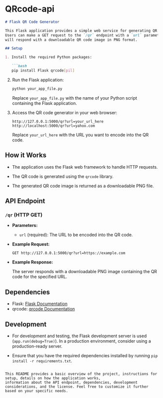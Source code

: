 
 

# QRcode-api

```markdown
# Flask QR Code Generator

This Flask application provides a simple web service for generating QR codes from URLs.
Users can make a GET request to the `/qr` endpoint with a `url` parameter, and the server
will respond with a downloadable QR code image in PNG format.

## Setup

1. Install the required Python packages:

   ```bash
   pip install Flask qrcode[pil]
   ```

2. Run the Flask application:

   ```bash
   python your_app_file.py
   ```

   Replace `your_app_file.py` with the name of your Python script containing the Flask application.

3. Access the QR code generator in your web browser:

   ```plaintext
   http://127.0.0.1:5000/qr?url=your_url_here
   http://localhost:5000/qr?url=yahoo.com
   ```

   Replace `your_url_here` with the URL you want to encode into the QR code.

## How it Works

- The application uses the Flask web framework to handle HTTP requests.

- The QR code is generated using the `qrcode` library.

- The generated QR code image is returned as a downloadable PNG file.

## API Endpoint

### `/qr` (HTTP GET)

- **Parameters:**
  - `url` (required): The URL to be encoded into the QR code.

- **Example Request:**

  ```plaintext
  GET http://127.0.0.1:5000/qr?url=https://example.com
  ```

- **Example Response:**

  The server responds with a downloadable PNG image containing the QR code for the specified URL.

## Dependencies

- Flask: [Flask Documentation](https://flask.palletsprojects.com/)
- qrcode: [qrcode Documentation](https://pypi.org/project/qrcode/)

## Development

- For development and testing, the Flask development server is used (`app.run(debug=True)`).
  In a production environment, consider using a production-ready server.

- Ensure that you have the required dependencies installed by running `pip install -r requirements.txt`.

```

This README provides a basic overview of the project, instructions for setup, details on how the application works,
information about the API endpoint, dependencies, development considerations, and the license. Feel free to customize it further based on your specific needs.
